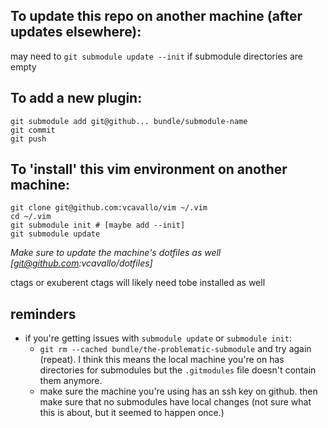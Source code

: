 ## To update this repo on another machine (after updates elsewhere):

may need to `git submodule update --init` if submodule directories are empty

## To add a new plugin:

```
git submodule add git@github... bundle/submodule-name
git commit
git push
```

## To 'install' this vim environment on another machine:

```
git clone git@github.com:vcavallo/vim ~/.vim
cd ~/.vim
git submodule init # [maybe add --init]
git submodule update
```

_Make sure to update the machine's dotfiles as well [git@github.com:vcavallo/dotfiles]_

ctags or exuberent ctags will likely need tobe installed as well

## reminders

- if you're getting issues with `submodule update` or `submodule init`:
  - `git rm --cached bundle/the-problematic-submodule` and try again (repeat).
    I think this means the local machine you're on has directories for
    submodules but the `.gitmodules` file doesn't contain them anymore.
  - make sure the machine you're
    using has an ssh key on github. then make sure that no submodules have local
    changes (not sure what this is about, but it seemed to happen once.)
